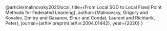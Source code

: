 @article{malinovsky2020local,
  title={From Local SGD to Local Fixed Point Methods for Federated Learning},
  author={Malinovsky, Grigory and Kovalev, Dmitry and Gasanov, Elnur and Condat, Laurent and Richtarik, Peter},
  journal={arXiv preprint arXiv:2004.01442},
  year={2020}
}
